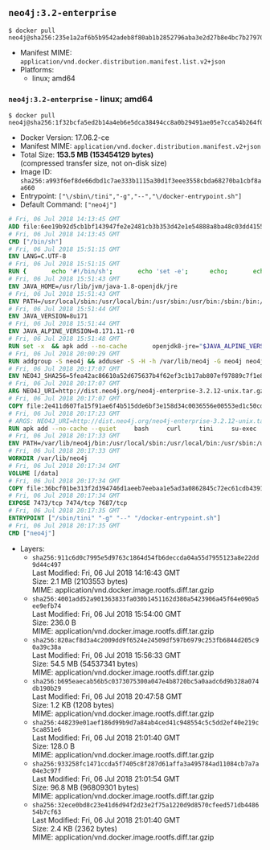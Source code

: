 ## `neo4j:3.2-enterprise`

```console
$ docker pull neo4j@sha256:235e1a2af6b5b9542adeb8f80ab1b2852796aba3e2d27b8e4bc7b27970eb5b99
```

-	Manifest MIME: `application/vnd.docker.distribution.manifest.list.v2+json`
-	Platforms:
	-	linux; amd64

### `neo4j:3.2-enterprise` - linux; amd64

```console
$ docker pull neo4j@sha256:1f32bcfa5ed2b14a4eb6e5dca38494cc8a0b29491ae05e7cca54b264f0c5e15f
```

-	Docker Version: 17.06.2-ce
-	Manifest MIME: `application/vnd.docker.distribution.manifest.v2+json`
-	Total Size: **153.5 MB (153454129 bytes)**  
	(compressed transfer size, not on-disk size)
-	Image ID: `sha256:a993f6ef8de66dbd1c7ae333b1115a30d1f3eee3558cbda68270ba1cbf8aa660`
-	Entrypoint: `["\/sbin\/tini","-g","--","\/docker-entrypoint.sh"]`
-	Default Command: `["neo4j"]`

```dockerfile
# Fri, 06 Jul 2018 14:13:45 GMT
ADD file:6ee19b92d5cb1bf143947fe2e2481cb3b353d42e1e54888a8ba48c03dd4155f2 in / 
# Fri, 06 Jul 2018 14:13:45 GMT
CMD ["/bin/sh"]
# Fri, 06 Jul 2018 15:51:15 GMT
ENV LANG=C.UTF-8
# Fri, 06 Jul 2018 15:51:15 GMT
RUN { 		echo '#!/bin/sh'; 		echo 'set -e'; 		echo; 		echo 'dirname "$(dirname "$(readlink -f "$(which javac || which java)")")"'; 	} > /usr/local/bin/docker-java-home 	&& chmod +x /usr/local/bin/docker-java-home
# Fri, 06 Jul 2018 15:51:43 GMT
ENV JAVA_HOME=/usr/lib/jvm/java-1.8-openjdk/jre
# Fri, 06 Jul 2018 15:51:43 GMT
ENV PATH=/usr/local/sbin:/usr/local/bin:/usr/sbin:/usr/bin:/sbin:/bin:/usr/lib/jvm/java-1.8-openjdk/jre/bin:/usr/lib/jvm/java-1.8-openjdk/bin
# Fri, 06 Jul 2018 15:51:44 GMT
ENV JAVA_VERSION=8u171
# Fri, 06 Jul 2018 15:51:44 GMT
ENV JAVA_ALPINE_VERSION=8.171.11-r0
# Fri, 06 Jul 2018 15:51:48 GMT
RUN set -x 	&& apk add --no-cache 		openjdk8-jre="$JAVA_ALPINE_VERSION" 	&& [ "$JAVA_HOME" = "$(docker-java-home)" ]
# Fri, 06 Jul 2018 20:00:29 GMT
RUN addgroup -S neo4j && adduser -S -H -h /var/lib/neo4j -G neo4j neo4j
# Fri, 06 Jul 2018 20:17:07 GMT
ENV NEO4J_SHA256=5fea42ac86610a52d675637b4f62ef3c1b17ab807ef97889c7f1e84673becb1e NEO4J_TARBALL=neo4j-enterprise-3.2.12-unix.tar.gz
# Fri, 06 Jul 2018 20:17:07 GMT
ARG NEO4J_URI=http://dist.neo4j.org/neo4j-enterprise-3.2.12-unix.tar.gz
# Fri, 06 Jul 2018 20:17:07 GMT
COPY file:2e411d607fa15f91ae6f4b515dde6bf3e158d34c0036556e00553ed1c50cd63d in /tmp/ 
# Fri, 06 Jul 2018 20:17:23 GMT
# ARGS: NEO4J_URI=http://dist.neo4j.org/neo4j-enterprise-3.2.12-unix.tar.gz
RUN apk add --no-cache --quiet     bash     curl     tini     su-exec     && curl --fail --silent --show-error --location --remote-name ${NEO4J_URI}     && echo "${NEO4J_SHA256}  ${NEO4J_TARBALL}" | sha256sum -csw -     && tar --extract --file ${NEO4J_TARBALL} --directory /var/lib     && mv /var/lib/neo4j-* /var/lib/neo4j     && rm ${NEO4J_TARBALL}     && mv /var/lib/neo4j/data /data     && chown -R neo4j:neo4j /data     && chmod -R 777 /data     && chown -R neo4j:neo4j /var/lib/neo4j     && chmod -R 777 /var/lib/neo4j     && ln -s /data /var/lib/neo4j/data     && apk del curl
# Fri, 06 Jul 2018 20:17:33 GMT
ENV PATH=/var/lib/neo4j/bin:/usr/local/sbin:/usr/local/bin:/usr/sbin:/usr/bin:/sbin:/bin:/usr/lib/jvm/java-1.8-openjdk/jre/bin:/usr/lib/jvm/java-1.8-openjdk/bin
# Fri, 06 Jul 2018 20:17:33 GMT
WORKDIR /var/lib/neo4j
# Fri, 06 Jul 2018 20:17:34 GMT
VOLUME [/data]
# Fri, 06 Jul 2018 20:17:34 GMT
COPY file:36bcf01be313f2d394746d1aeeb7eebaa1e5ad3a0862845c72ec61cdb4391f83 in /docker-entrypoint.sh 
# Fri, 06 Jul 2018 20:17:34 GMT
EXPOSE 7473/tcp 7474/tcp 7687/tcp
# Fri, 06 Jul 2018 20:17:35 GMT
ENTRYPOINT ["/sbin/tini" "-g" "--" "/docker-entrypoint.sh"]
# Fri, 06 Jul 2018 20:17:35 GMT
CMD ["neo4j"]
```

-	Layers:
	-	`sha256:911c6d0c7995e5d9763c1864d54fb6deccda04a55d7955123a8e22dd9d44c497`  
		Last Modified: Fri, 06 Jul 2018 14:16:43 GMT  
		Size: 2.1 MB (2103553 bytes)  
		MIME: application/vnd.docker.image.rootfs.diff.tar.gzip
	-	`sha256:4001add52a901363833fa030b1451162d380a5423906a45f64e090a5ee9efb74`  
		Last Modified: Fri, 06 Jul 2018 15:54:00 GMT  
		Size: 236.0 B  
		MIME: application/vnd.docker.image.rootfs.diff.tar.gzip
	-	`sha256:820acf8d3a4c2009dd9f6524e24509df597b6979c253fb6844d205c90a39c38a`  
		Last Modified: Fri, 06 Jul 2018 15:56:33 GMT  
		Size: 54.5 MB (54537341 bytes)  
		MIME: application/vnd.docker.image.rootfs.diff.tar.gzip
	-	`sha256:b695eaecab56b5c0373075300a047e4b8720bc5a0aadc6d9b328a074db190b29`  
		Last Modified: Fri, 06 Jul 2018 20:47:58 GMT  
		Size: 1.2 KB (1208 bytes)  
		MIME: application/vnd.docker.image.rootfs.diff.tar.gzip
	-	`sha256:448239e01aef186d99b9d7a84ab4ced41c948554c5c5dd2ef40e219c5ca851e6`  
		Last Modified: Fri, 06 Jul 2018 21:01:40 GMT  
		Size: 128.0 B  
		MIME: application/vnd.docker.image.rootfs.diff.tar.gzip
	-	`sha256:933258fc1471ccda5f7405c8f287d61affa3a495784ad11084cb7a7a04e3c97f`  
		Last Modified: Fri, 06 Jul 2018 21:01:54 GMT  
		Size: 96.8 MB (96809301 bytes)  
		MIME: application/vnd.docker.image.rootfs.diff.tar.gzip
	-	`sha256:32ece0bd8c23e41d6d94f2d23e2f75a1220d9d8570cfeed571db448654b7cf63`  
		Last Modified: Fri, 06 Jul 2018 21:01:40 GMT  
		Size: 2.4 KB (2362 bytes)  
		MIME: application/vnd.docker.image.rootfs.diff.tar.gzip

